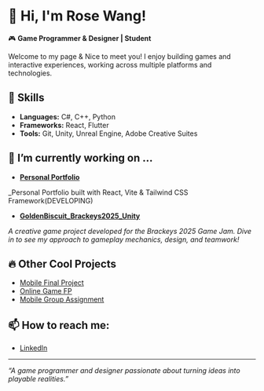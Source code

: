 <!--
**Roseburgendy/Roseburgendy** is a ✨ _special_ ✨ repository because its `README.md` (this file) appears on your GitHub profile.

Here are some ideas to get you started:

- 🔭 I’m currently working on ...
- 🌱 I’m currently learning ...
- 👯 I’m looking to collaborate on ...
- 🤔 I’m looking for help with ...
- 💬 Ask me about ...
- 📫 How to reach me: ...
- 😄 Pronouns: ...
- ⚡ Fun fact: ...
-->
# 👋 Hi, I'm Rose Wang!

🎮 **Game Programmer & Designer | Student**

Welcome to my page & Nice to meet you! I enjoy building games and interactive experiences, working across multiple platforms and technologies.

## 🚀 Skills
- **Languages:** C#, C++, Python
- **Frameworks:** React, Flutter
- **Tools:** Git, Unity, Unreal Engine, Adobe Creative Suites

##  🔭 I’m currently working on ...
- [**Personal Portfolio**](https://github.com/Roseburgendy/personal-portfolio)

_Personal Portfolio built with React, Vite & Tailwind CSS Framework(DEVELOPING)

- [**GoldenBiscuit_Brackeys2025_Unity**](https://github.com/maomaonwn/GoldenBiscuit_Brackeys2025_Unity)  

_A creative game project developed for the Brackeys 2025 Game Jam. Dive in to see my approach to gameplay mechanics, design, and teamwork!_

## 🔥 Other Cool Projects
- [Mobile Final Project](https://github.com/Roseburgendy/mobile_finalProject)
- [Online Game FP](https://github.com/Roseburgendy/online_game_FP)
- [Mobile Group Assignment](https://github.com/Roseburgendy/Mobile_GroupAssignment)

## 📫 How to reach me:
- [LinkedIn](https://www.linkedin.com/in/ye-wang-b385aa314/)

---

_“A game programmer and designer passionate about turning ideas into playable realities.”_
